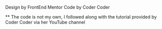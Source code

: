 Design by FrontEnd Mentor
Code by Coder Coder

** The code is not my own, I followed along with the tutorial provided by Coder Coder via her YouTube channel
